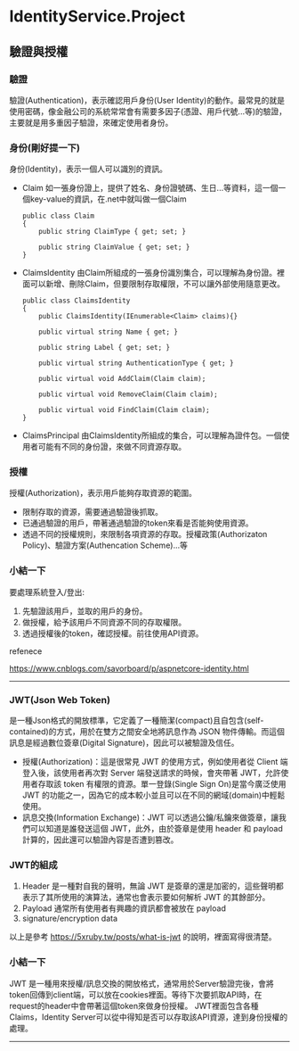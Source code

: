# IdentityService.Project

## 驗證與授權

### 驗證

驗證(Authentication)，表示確認用戶身份(User Identity)的動作。最常見的就是使用密碼，像金融公司的系統常常會有需要多因子(憑證、用戶代號...等)的驗證，主要就是用多重因子驗證，來確定使用者身份。

### 身份(剛好提一下)
身份(Identity)，表示一個人可以識別的資訊。
- Claim
    如一張身份證上，提供了姓名、身份證號碼、生日...等資料，這一個一個key-value的資訊，在.net中就叫做一個Claim

    ```
    public class Claim
    {
        public string ClaimType { get; set; }

        public string ClaimValue { get; set; }
    }
    ```
- ClaimsIdentity
    由Claim所組成的一張身份識別集合，可以理解為身份證。裡面可以新增、刪除Claim，但要限制存取權限，不可以讓外部使用隨意更改。
    ```
    public class ClaimsIdentity
    {
        public ClaimsIdentity(IEnumerable<Claim> claims){}
        
        public virtual string Name { get; }

        public string Label { get; set; }
        
        public virtual string AuthenticationType { get; }
        
        public virtual void AddClaim(Claim claim);
        
        public virtual void RemoveClaim(Claim claim);
        
        public virtual void FindClaim(Claim claim);
    }
    ```
- ClaimsPrincipal 
    由ClaimsIdentity所組成的集合，可以理解為證件包。一個使用者可能有不同的身份證，來做不同資源存取。

### 授權
授權(Authorization)，表示用戶能夠存取資源的範圍。
- 限制存取的資源，需要通過驗證後抓取。
- 已通過驗證的用戶，帶著通過驗證的token來看是否能夠使用資源。
- 透過不同的授權規則，來限制各項資源的存取。授權政策(Authorizaton Policy)、驗證方案(Authencation Scheme)...等


### 小結一下
要處理系統登入/登出:
1. 先驗證該用戶，並取的用戶的身份。
2. 做授權，給予該用戶不同資源不同的存取權限。
3. 透過授權後的token，確認授權。前往使用API資源。

refenece

https://www.cnblogs.com/savorboard/p/aspnetcore-identity.html


---

### JWT(Json Web Token)
是一種Json格式的開放標準，它定義了一種簡潔(compact)且自包含(self-contained)的方式，用於在雙方之間安全地將訊息作為 JSON 物件傳輸。而這個訊息是經過數位簽章(Digital Signature)，因此可以被驗證及信任。

- 授權(Authorization)：這是很常見 JWT 的使用方式，例如使用者從 Client 端登入後，該使用者再次對 Server 端發送請求的時候，會夾帶著 JWT，允許使用者存取該 token 有權限的資源。單一登錄(Single Sign On)是當今廣泛使用 JWT 的功能之一，因為它的成本較小並且可以在不同的網域(domain)中輕鬆使用。
- 訊息交換(Information Exchange)：JWT 可以透過公鑰/私鑰來做簽章，讓我們可以知道是誰發送這個 JWT，此外，由於簽章是使用 header 和 payload 計算的，因此還可以驗證內容是否遭到篡改。

### JWT的組成
1. Header 是一種對自我的聲明，無論 JWT 是簽章的還是加密的，這些聲明都表示了其所使用的演算法，通常也會表示要如何解析 JWT 的其餘部分。
2. Payload 通常所有使用者有興趣的資訊都會被放在 payload 
3. signature/encryption data

以上是參考 https://5xruby.tw/posts/what-is-jwt 的說明，裡面寫得很清楚。

### 小結一下
JWT 是一種用來授權/訊息交換的開放格式，通常用於Server驗證完後，會將token回傳到client端，可以放在cookies裡面。等待下次要抓取API時，在request的header中會帶著這個token來做身份授權。
JWT裡面包含各種Claims，Identity Server可以從中得知是否可以存取該API資源，達到身份授權的處理。

---